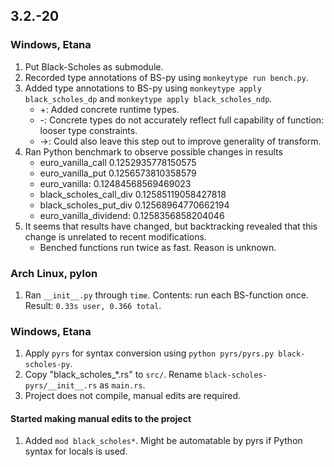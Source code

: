 ## 3.2.-20
### Windows, Etana
1. Put Black-Scholes as submodule.
2. Recorded type annotations of BS-py using `monkeytype run bench.py`.
3. Added type annotations to BS-py using `monkeytype apply black_scholes_dp` and `monkeytype apply black_scholes_ndp`.
    * +: Added concrete runtime types.
    * -: Concrete types do not accurately reflect full capability of function: looser type constraints.
    * ->: Could also leave this step out to improve generality of transform.
4. Ran Python benchmark to observe possible changes in results
    * euro_vanilla_call 0.1252935778150575
    * euro_vanilla_put 0.1256573810358579
    * euro_vanilla: 0.12484568569469023
    * black_scholes_call_div 0.12585119058427818
    * black_scholes_put_div 0.12568964770662194
    * euro_vanilla_dividend: 0.1258356858204046
5. It seems that results have changed, but backtracking revealed that this change is unrelated to recent modifications.
    * Benched functions run twice as fast. Reason is unknown.

### Arch Linux, pylon
1. Ran `__init__.py` through `time`. Contents: run each BS-function once. Result: `0.33s user, 0.366 total`.

### Windows, Etana
1. Apply `pyrs` for syntax conversion using `python pyrs/pyrs.py black-scholes-py`.
2. Copy "black_scholes_*.rs" to `src/`. Rename `black-scholes-pyrs/__init__.rs` as `main.rs`.
3. Project does not compile, manual edits are required.

#### Started making manual edits to the project
1. Added `mod black_scholes*`. Might be automatable by pyrs if Python syntax for locals is used.

